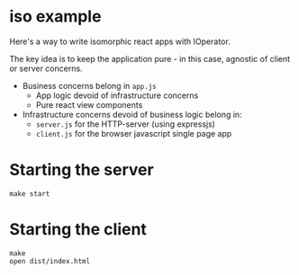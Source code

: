 # iso example

Here's a way to write isomorphic react apps with IOperator.

The key idea is to keep the application pure - in this case, agnostic of client or server concerns.

- Business concerns belong in `app.js`
    - App logic devoid of infrastructure concerns
    - Pure react view components
- Infrastructure concerns devoid of business logic belong in:
    - `server.js` for the HTTP-server (using expressjs)
    - `client.js` for the browser javascript single page app

# Starting the server

    make start

# Starting the client

    make
    open dist/index.html